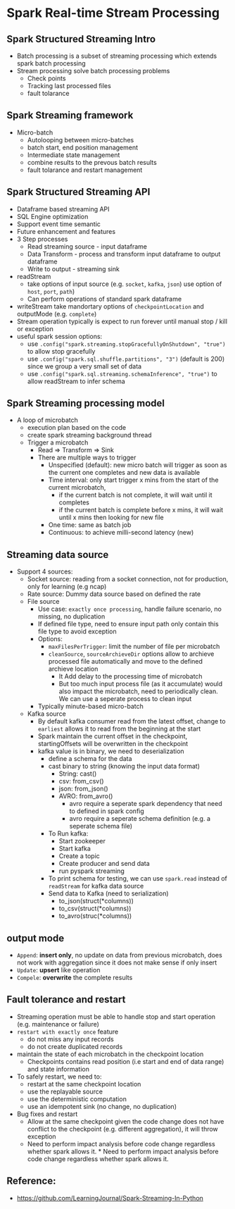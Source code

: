 # Spark Real-time Stream Processing

## Spark Structured Streaming Intro

* Batch processing is a subset of streaming processing which extends spark batch processing
* Stream processing solve batch processing problems
  * Check points
  * Tracking last processed files
  * fault tolarance

## Spark Streaming framework

* Micro-batch
  * Autolooping between micro-batches
  * batch start, end position management
  * Intermediate state management
  * combine results to the prevous batch results
  * fault tolarance and restart management

## Spark Structured Streaming API

* Dataframe based streaming API
* SQL Engine optimization
* Support event time semantic
* Future enhancement and features
* 3 Step processes
  * Read streaming source  - input dataframe
  * Data Transform - process and transform input dataframe to output dataframe
  * Write to output - streaming sink
* readStream 
  * take options of input source (e.g. `socket`, `kafka`, `json`) use option of `host`, `port`, `path`)
  * Can perform operations of standard spark dataframe
* writeStream take mandortary options of `checkpointLocation` and outputMode (e.g. `complete`)
* Stream operation typically is expect to run forever until manual stop / kill or exception
* useful spark session options:
  * use `.config("spark.streaming.stopGracefullyOnShutdown", "true")` to allow stop gracefully
  * use `.config("spark.sql.shuffle.partitions", "3")` (default is 200) since we group a very small set of data
  * use `.config("spark.sql.streaming.schemaInference", "true")` to allow readStream to infer schema

## Spark Streaming processing model

* A loop of microbatch
  * execution plan based on the code
  * create spark streaming background thread
  * Trigger a microbatch
    * Read => Transform => Sink
    * There are multiple ways to trigger
      * Unspecified (default): new micro batch will trigger as soon as the current one completes and new data is available
      * Time interval: only start trigger x mins from the start of the current microbatch, 
        * if the current batch is not complete, it will wait until it completes
        * if the current batch is complete before x mins, it will wait until x mins then looking for new file
      * One time: same as batch job
      * Continuous: to achieve milli-second latency (new)

## Streaming data source

* Support 4 sources:
  * Socket source: reading from a socket connection, not for production, only for learning (e.g ncap)
  * Rate source: Dummy data source based on defined the rate
  * File source
    * Use case: `exactly once processing`, handle failure scenario, no missing, no duplication
    * If defined file type, need to ensure input path only contain this file type to avoid exception
    * Options:
      * `maxFilesPerTrigger`: limit the number of file per microbatch
      * `cleanSource`, `sourceArchieveDir` options allow to archieve processed file automatically and move to the defined archieve location
        * It Add delay to the processing time of microbatch
        * But too much input process file (as it accumulate) would also impact the microbatch, need to periodically clean. We can use a seperate process to clean input
    * Typically minute-based micro-batch
  * Kafka source
    * By default kafka consumer read from the latest offset, change to `earliest` allows it to read from the beginning at the start
    * Spark maintain the current offset in the checkpoint, startingOffsets will be overwritten in the checkpoint
    * kafka value is in binary, we need to deserialization
      * define a schema for the data
      * cast binary to string (knowing the input data format)
        * String: cast()
        * csv: from_csv()
        * json: from_json()
        * AVRO: from_avro()
          * avro require a seperate spark dependency that need to defined in spark config
          * avro require a seperate schema definition (e.g. a seperate schema file)
      * To Run kafka:
        * Start zookeeper
        * Start kafka
        * Create a topic
        * Create producer and send data
        * run pyspark streaming
      * To print schema for testing, we can use `spark.read` instead of `readStream` for kafka data source
      * Send data to Kafka (need to serialization)
        * to_json(struct(*columns))
        * to_csv(struct(*columns))
        * to_avro(struc(*columns))

## output mode

* `Append`: **insert only**, no update on data from previous microbatch, does not work with aggregation since it does not make sense if only insert
* `Update`: **upsert** like operation
* `Compele`: **overwrite** the complete results

## Fault tolerance and restart

* Streaming operation must be able to handle stop and start operation (e.g. maintenance or failure)
* `restart with exactly once` feature
  * do not miss any input records
  * do not create duplicated records
* maintain the state of each microbatch in the checkpoint location
  * Checkpoints contains read position (i.e start and end of data range) and state information
* To safely restart, we need to:
  * restart at the same checkpoint location
  * use the replayable source
  * use the deterministic computation
  * use an idempotent sink (no change, no duplication)
* Bug fixes and restart
  * Allow at the same checkpoint given the code change does not have conflict to the checkpoint (e.g. different aggregation), it will throw exception
  * Need to perform impact analysis before code change regardless whether spark allows it.  * Need
    to perform impact analysis before code change regardless whether spark allows it.
  
  

## Reference:

* https://github.com/LearningJournal/Spark-Streaming-In-Python